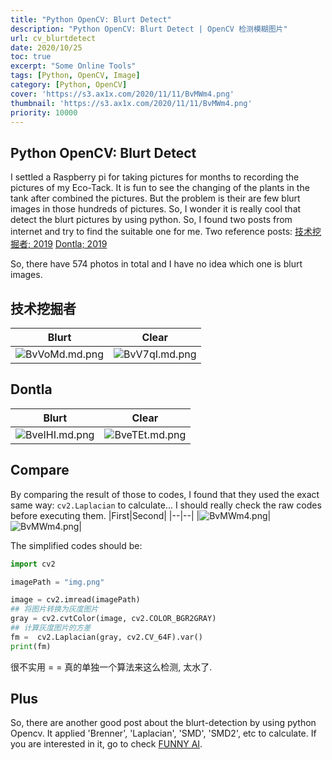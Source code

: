 ```yaml
---
title: "Python OpenCV: Blurt Detect"
description: "Python OpenCV: Blurt Detect | OpenCV 检测模糊图片"
url: cv_blurtdetect
date: 2020/10/25
toc: true
excerpt: "Some Online Tools"
tags: [Python, OpenCV, Image]
category: [Python, OpenCV]
cover: 'https://s3.ax1x.com/2020/11/11/BvMWm4.png'
thumbnail: 'https://s3.ax1x.com/2020/11/11/BvMWm4.png'
priority: 10000
---
```


## Python OpenCV: Blurt Detect

I settled a Raspberry pi for taking pictures for months to recording the pictures of my Eco-Tack. It is fun to see the changing of the plants in the tank after combined the pictures. But the problem is their are few blurt images in those hundreds of pictures. So, I wonder it is really cool that detect the blurt pictures by using python. So, I found two posts from internet and try to find the suitable one for me.
Two reference posts:
[技术挖掘者; 2019](https://blog.csdn.net/WZZ18191171661/article/details/96602043)
[Dontla; 2019](https://blog.csdn.net/dontla/article/details/102723962)

So, there have 574 photos in total and I have no idea which one is blurt images.

## 技术挖掘者

|Blurt|Clear|
|--|--|
|![BvVoMd.md.png](https://s3.ax1x.com/2020/11/11/BvVoMd.md.png)|![BvV7qI.md.png](https://s3.ax1x.com/2020/11/11/BvV7qI.md.png)|

## Dontla

|Blurt|Clear|
|--|--|
|![BveIHI.md.png](https://s3.ax1x.com/2020/11/11/BveIHI.md.png)|![BveTEt.md.png](https://s3.ax1x.com/2020/11/11/BveTEt.md.png)|

## Compare

By comparing the result of those to codes, I found that they used the exact same way: `cv2.Laplacian` to calculate...
I should really check the raw codes before executing them.
|First|Second|
|--|--|
|![BvMWm4.png](https://s3.ax1x.com/2020/11/11/BvMWm4.png)|![BvMWm4.png](https://s3.ax1x.com/2020/11/11/BvMWm4.png)|

The simplified codes should be:
```python
import cv2

imagePath = "img.png"

image = cv2.imread(imagePath)
## 将图片转换为灰度图片
gray = cv2.cvtColor(image, cv2.COLOR_BGR2GRAY)
## 计算灰度图片的方差
fm =  cv2.Laplacian(gray, cv2.CV_64F).var()
print(fm)
```

很不实用 =  = 真的单独一个算法来这么检测, 太水了.
## Plus
So, there are another good post about the blurt-detection by using python Opencv.
It applied 'Brenner', 'Laplacian', 'SMD', 'SMD2', etc to calculate. If you are interested in it, go to check [FUNNY AI](https://zhuanlan.zhihu.com/p/97024018).
